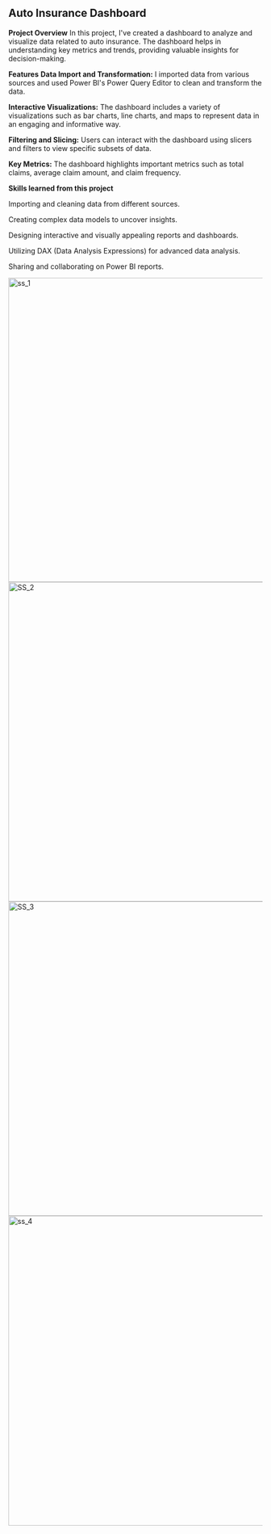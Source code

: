 ## Auto Insurance Dashboard

**Project Overview**
In this project, I've created a dashboard to analyze and visualize data related to auto insurance. The dashboard helps in understanding key metrics and trends, providing valuable insights for decision-making.

**Features**
**Data Import and Transformation:** I imported data from various sources and used Power BI's Power Query Editor to clean and transform the data.

**Interactive Visualizations:** The dashboard includes a variety of visualizations such as bar charts, line charts, and maps to represent data in an engaging and informative way.

**Filtering and Slicing:** Users can interact with the dashboard using slicers and filters to view specific subsets of data.

**Key Metrics:** The dashboard highlights important metrics such as total claims, average claim amount, and claim frequency.

**Skills learned from this project**

Importing and cleaning data from different sources.

Creating complex data models to uncover insights.

Designing interactive and visually appealing reports and dashboards.

Utilizing DAX (Data Analysis Expressions) for advanced data analysis.

Sharing and collaborating on Power BI reports.

<img width="603" alt="ss_1" src="https://github.com/HarjaapSinghJeji/AutoInsurance_DashBoard/assets/123519298/96ecc424-6b36-4b4f-9494-bc716d7efdd2">

<img width="633" alt="SS_2" src="https://github.com/HarjaapSinghJeji/AutoInsurance_DashBoard/assets/123519298/ed6a1474-4b93-4f37-9931-009904700fd5">

<img width="623" alt="SS_3" src="https://github.com/HarjaapSinghJeji/AutoInsurance_DashBoard/assets/123519298/80974917-b3f7-4823-83e4-1aafb1651218">

<img width="614" alt="ss_4" src="https://github.com/HarjaapSinghJeji/AutoInsurance_DashBoard/assets/123519298/183a5d58-c62c-45c0-8838-a2fd1d8243f6">






